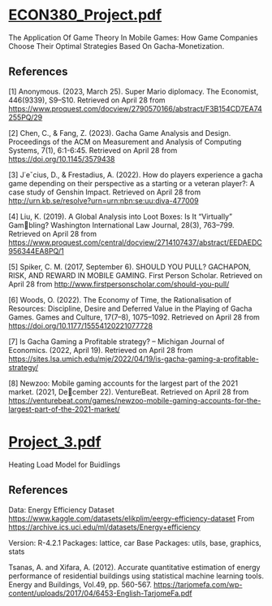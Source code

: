 

# [ECON380_Project.pdf](https://github.com/NianAnny/Personal-Project-Assignment-Paper/blob/main/ECON380_Project.pdf)
The Application Of Game Theory In Mobile Games: How Game Companies Choose Their Optimal Strategies Based On Gacha-Monetization.

## References

[1] Anonymous. (2023, March 25). Super Mario diplomacy. The Economist, 446(9339),
S9–S10. Retrieved on April 28 from https://www.proquest.com/docview/2790570166/abstract/F3B154CD7EA74255PQ/29

[2] Chen, C., & Fang, Z. (2023). Gacha Game Analysis and Design. Proceedings of the ACM
on Measurement and Analysis of Computing Systems, 7(1), 6:1-6:45. Retrieved on April
28 from https://doi.org/10.1145/3579438

[3] J˙eˇcius, D., & Frestadius, A. (2022). How do players experience a gacha game depending
on their perspective as a starting or a veteran player?: A case study of Genshin Impact.
Retrieved on April 28 from http://urn.kb.se/resolve?urn=urn:nbn:se:uu:diva-477009

[4] Liu, K. (2019). A Global Analysis into Loot Boxes: Is It “Virtually” Gambling? Washington International Law Journal, 28(3), 763–799. Retrieved
on April 28 from https://www.proquest.com/central/docview/2714107437/abstract/EEDAEDC956344EA8PQ/1

[5] Spiker, C. M. (2017, September 6). SHOULD YOU PULL? GACHAPON, RISK, AND
REWARD IN MOBILE GAMING. First Person Scholar. Retrieved on April 28 from
http://www.firstpersonscholar.com/should-you-pull/

[6] Woods, O. (2022). The Economy of Time, the Rationalisation of Resources: Discipline,
Desire and Deferred Value in the Playing of Gacha Games. Games and Culture, 17(7–8),
1075–1092. Retrieved on April 28 from https://doi.org/10.1177/15554120221077728

[7] Is Gacha Gaming a Profitable strategy? – Michigan Journal of Economics. (2022,
April 19). Retrieved on April 28 from https://sites.lsa.umich.edu/mje/2022/04/19/is-gacha-gaming-a-profitable-strategy/

[8] Newzoo: Mobile gaming accounts for the largest part of the 2021 market. (2021, December 22). VentureBeat. Retrieved on April 28 from https://venturebeat.com/games/newzoo-mobile-gaming-accounts-for-the-largest-part-of-the-2021-market/

# [Project_3.pdf](https://github.com/NianAnny/Personal-Project-Assignment-Paper/blob/main/Project_3.pdf)
Heating Load Model for Buidlings

## References
Data: Energy Efficiency Dataset
      https://www.kaggle.com/datasets/elikplim/eergy-efficiency-dataset
      From https://archive.ics.uci.edu/ml/datasets/Energy+efficiency
      
Version: R-4.2.1
Packages: lattice, car
Base Packages: utils, base, graphics, stats

Tsanas, A. and Xifara, A. (2012). Accurate quantitative estimation of energy performance
of residential buildings using statistical machine learning tools. Energy and Buildings,
Vol.49, pp. 560-567. https://tarjomefa.com/wp-content/uploads/2017/04/6453-English-TarjomeFa.pdf
